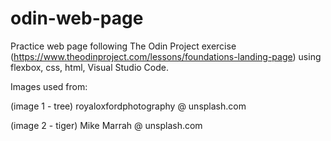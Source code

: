 # odin-web-page

Practice web page following The Odin Project exercise (https://www.theodinproject.com/lessons/foundations-landing-page) using flexbox, css, html, Visual Studio Code.

Images used from:

(image 1 - tree) royaloxfordphotography @ unsplash.com

(image 2 - tiger) Mike Marrah @ unsplash.com
